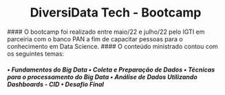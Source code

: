 <h1 align="center"> DiversiData Tech - Bootcamp </h1>
#### O bootcamp foi realizado entre maio/22 e julho/22 pelo IGTI em parceiria com o banco PAN a fim de capacitar pessoas para o conhecimento em Data Science. 
#### O conteúdo ministrado contou com os seguintes temas:
<h5>• Fundamentos do Big Data
• Coleta e Preparação de Dados
• Técnicas para o processamento do Big Data
• Análise de Dados Utilizando Dashboards - CID
• Desafio Final</h5>
